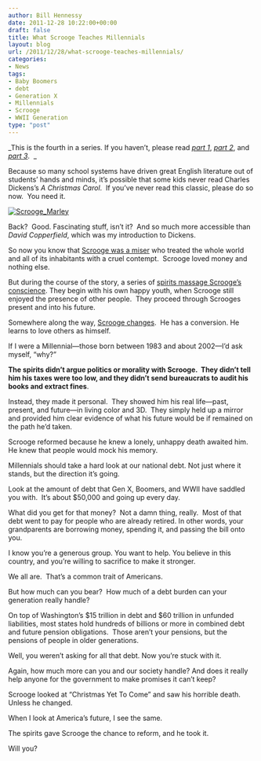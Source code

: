 ```yaml
---
author: Bill Hennessy
date: 2011-12-28 10:22:00+00:00
draft: false
title: What Scrooge Teaches Millennials
layout: blog
url: /2011/12/28/what-scrooge-teaches-millennials/
categories:
- News
tags:
- Baby Boomers
- debt
- Generation X
- Millennials
- Scrooge
- WWII Generation
type: "post"
---
```


_This is the fourth in a series. If you haven’t, please read _[_part 1_](https://hennessysview.com/living/the-ghost-of-christmas-yet-to-come/)_, _[_part 2_](https://hennessysview.com/living/a-merry-christmas-after-all/)_, and _[_part 3_](https://hennessysview.com/living/how-government-growth-creates-scrooges/)_.  _

Because so many school systems have driven great English literature out of students’ hands and minds, it’s possible that some kids never read Charles Dickens’s _A Christmas Carol_.  If you’ve never read this classic, please do so now.  You need it.

[![Scrooge_Marley](https://hennessysview.com/wp-content/uploads/2011/12/Scrooge_Marley_thumb.jpg)
](https://hennessysview.com/wp-content/uploads/2011/12/Scrooge_Marley.jpg)

Back?  Good. Fascinating stuff, isn’t it?  And so much more accessible than _David Copperfield_, which was my introduction to Dickens.

So now you know that [Scrooge was a miser](https://hennessysview.com/living/how-government-growth-creates-scrooges) who treated the whole world and all of its inhabitants with a cruel contempt.  Scrooge loved money and nothing else.

But during the course of the story, a series of [spirits massage Scrooge’s conscience](https://hennessysview.com/living/the-ghost-of-christmas-yet-to-come/). They begin with his own happy youth, when Scrooge still enjoyed the presence of other people.  They proceed through Scrooges present and into his future.

Somewhere along the way, [Scrooge changes](https://hennessysview.com/living/a-merry-christmas-after-all/).  He has a conversion. He learns to love others as himself.

If I were a Millennial—those born between 1983 and about 2002—I’d ask myself, “why?”

**The spirits didn’t argue politics or morality with Scrooge.  They didn’t tell him his taxes were too low, and they didn’t send bureaucrats to audit his books and extract fines**.

Instead, they made it personal.  They showed him his real life—past, present, and future—in living color and 3D.  They simply held up a mirror and provided him clear evidence of what his future would be if remained on the path he’d taken.

Scrooge reformed because he knew a lonely, unhappy death awaited him. He knew that people would mock his memory.

Millennials should take a hard look at our national debt. Not just where it stands, but the direction it’s going.

Look at the amount of debt that Gen X, Boomers, and WWII have saddled you with.  It’s about $50,000 and going up every day.

What did you get for that money?  Not a damn thing, really.  Most of that debt went to pay for people who are already retired. In other words, your grandparents are borrowing money, spending it, and passing the bill onto you.

I know you’re a generous group. You want to help. You believe in this country, and you’re willing to sacrifice to make it stronger.

We all are.  That’s a common trait of Americans.

But how much can you bear?  How much of a debt burden can your generation really handle?

On top of Washington’s $15 trillion in debt and $60 trillion in unfunded liabilities, most states hold hundreds of billions or more in combined debt and future pension obligations.  Those aren’t your pensions, but the pensions of people in older generations.

Well, you weren’t asking for all that debt. Now you’re stuck with it.

Again, how much more can you and our society handle? And does it really help anyone for the government to make promises it can’t keep?

Scrooge looked at “Christmas Yet To Come” and saw his horrible death. Unless he changed.

When I look at America’s future, I see the same.

The spirits gave Scrooge the chance to reform, and he took it.

Will you?
